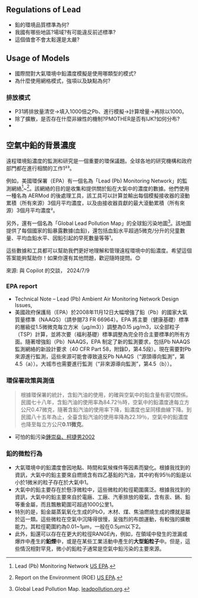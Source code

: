 ## Regulations of Lead

- 鉛的環境品質標準為何?
- 我國有哪些地區?場域?有可能違反前述標準?
- 這個值會不會太鬆還是太嚴?

## Usage of Models

- 國際間對大氣環境中鉛濃度模擬是使用哪類型的模式?
- 為什麼使用網格模式，強項以及缺點為何?

### 排放模式

- P31將排放量清空→填入1000倍之Pb、進行模擬→計算增量→再除以1000。
- 除了擴散，是否存在什麼非線性的機制?PMOTHER是否有IJK?如何分布?
- 



## 空氣中鉛的背景濃度

遠程環境鉛濃度的監測和研究是一個重要的環保議題。全球各地的研究機構和政府部門都在進行相關的工作1²³。

例如，美國環保署（EPA）有一個名為「Lead (Pb) Monitoring Network」的監測網絡[^2]~[^3]。該網絡的目的是收集和提供關於鉛在大氣中的濃度的數據。他們使用一種名為 AERMod 的後處理工具，該工具可以計算並輸出每個模擬接收器的滾動累積（所有來源）3個月平均濃度，以及由接收器貢獻的最大滾動累積（所有來源）3個月平均濃度²。

另外，還有一個名為「Global Lead Pollution Map」的全球鉛污染地圖[^1]。該地圖提供了每個國家的鉛暴露數據(血鉛)，還包括血鉛水平超過5微克/分升的兒童數量、平均血鉛水平、因鉛引起的早死數量等等¹。

這些數據和工具都可以幫助我們更好地理解和管理遠程環境中的鉛濃度。希望這個答案能夠幫助你！如果你還有其他問題，歡迎隨時提問。😊

來源: 與 Copilot 的交談， 2024/7/9
[^1]: Global Lead Pollution Map. [leadpollution.org](https://leadpollution.org/).
[^2]: Lead (Pb) Monitoring Network [US EPA](https://www.epa.gov/amtic/lead-pb-monitoring-network).
[^3]: Report on the Environment (ROE) [US EPA](https://cfpub.epa.gov/roe/indicator.cfm?i=5).


### EPA report

- Technical Note – Lead (Pb) Ambient Air Monitoring Network Design Issues, [](https://www.epa.gov/sites/default/files/2019-11/documents/networkdesignqa.pdf)
- 美國政府保護局（EPA）於2008年11月12日大幅增強了鉛（Pb）的國家大氣質量標準（NAAQS）（請參閱73 FR 66964）。EPA 將主要（健康基礎）標準的層級從1.5微微克每立方米（µg/m3））調整為0.15 µg/m3，以全部粒子（TSP）計算，並將次要（福利基礎）標準調整為完全符合主要標準的所有方面。隨著增強鉛（Pb）NAAQS，EPA 制定了新的監測要求，包括Pb NAAQS監測網絡的新設計要求（40 CFR Part 58，附錄D，第4.5段）。現在需要對Pb來源進行監測，這些來源可能會導致違反Pb NAAQS（“源頭導向監測”，第4.5（a））。大城市也需要進行監測（“非來源導向監測”，第4.5（b））。

 

### 環保署政策與測值

> 根據環保署的統計，含鉛汽油的使用，的確與空氣中的鉛含量有密切關係。民國七十八年，含鉛汽油的使用率為84.72％時，空氣中的鉛濃度達每立方公尺0.47微克，隨著含鉛汽油的使用率下降，鉛濃度也呈同樣曲線下降。到民國八十五年為止，全臺含鉛汽油的使用率降為22.19％，空氣中的鉛濃度也降至每立方公尺**0.11微克**。

- 可怕的鉛污染[鍾崇燊、柯捷男2002](https://scitechvista.nat.gov.tw/Article/C000003/detail?ID=df1a5e2e-03f8-49b1-926d-193d5a35d49a)

### 鉛的微粒行為

- 大氣環境中的鉛濃度會因地點、時間和氣候條件等因素而變化。根據我找到的資訊，大氣中的鉛主要來自燃燒含有四乙基鉛的汽油，其中約有95％的鉛是以小於1微米的粒子存在於大氣中1。
- 大氣中的鉛主要存在於懸浮微粒中，這些微粒的粒徑範圍廣泛。根據我找到的資訊，大氣中的鉛主要來自於電廠、工廠、汽車排放的廢氣，含有汞、鎘、鉛等重金屬，而且飄散範圍可超過1000公里1。
- 特別的是，鉛金屬蒸氣氧化生成的PbO，木材、煤、焦油燃燒生成的煙就是屬於這一類。這些微粒在空氣中沉降得很慢，呈強烈的布朗運動，有較強的擴散能力。其粒徑範圍約為0.01~1μm，一般在0.5μm以下2。
- 此外，鉛還可以存在在更大的粒徑RANGE內，例如，在領域中發生的泄漏或爆炸中產生的**鉛煙**中，或是在某些工業活動中產生的**大型鉛粒子**中。但是，這些情況相對罕見，微小的鉛粒子通常是空氣中鉛污染的主要來源。
